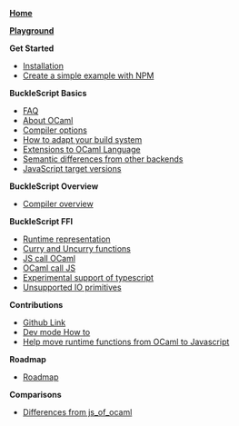 **[Home](./index.md)**

**[Playground](https://bloomberg.github.io/bucklescript/js-demo)**

**Get Started**
* [Installation](./Installation.md)
* [Create a simple example with NPM](./Create-a-simple-example-with-NPM.md)

**BuckleScript Basics**
* [FAQ](./FAQ.md)
* [About OCaml](https://ocaml.org/)
* [Compiler options](./Compiler-options.md)
* [How to adapt your build system](./How-to-adapt-your-build-system.md)
* [Extensions to OCaml Language](./Extensions-to-OCaml-Language.md)
* [Semantic differences from other backends](./Semantic-differences-from-other-backends.md)
* [JavaScript target versions](./JavaScript-target-versions.md)


**BuckleScript Overview**
* [Compiler overview](./Compiler-overview.md)

**BuckleScript FFI**
* [Runtime representation](./Runtime-representation.md)
* [Curry and Uncurry functions](./Curry-and-Uncurry-functions.md)
* [JS call OCaml](./JS-call-OCaml.md)
* [OCaml call JS](./OCaml-call-JS.md)
* [Experimental support of typescript](./Experimental-support-of-typescript.md)
* [Unsupported IO primitives](./Unsupported-IO-primitives.md)

**Contributions**
* [Github Link](https://github.com/bloomberg/bucklescript)
* [Dev mode How to](./Dev-mode-How-to.md)
* [Help move runtime functions from OCaml to Javascript](./Help-move-runtime-functions-from-OCaml-to-Javascript.md)

**Roadmap**
* [Roadmap](./Roadmap.md)

**Comparisons**
* [Differences from js_of_ocaml](./Differences-from-js_of_ocaml.md)
